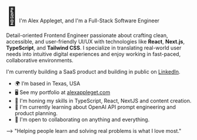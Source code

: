 <span style="font-size: 3rem;">👋</span> I'm Alex Appleget, and I'm a Full-Stack Software Engineer

Detail-oriented Frontend Engineer passionate about crafting clean, accessible, and user-friendly UI/UX with technologies like **React**, **Next.js**, **TypeScript**, and **Tailwind CSS**. I specialize in translating real-world user needs into intuitive digital experiences and enjoy working in fast-paced, collaborative environments.

I'm currently building a SaaS product and building in public on [LinkedIn](https://www.linkedin.com/in/alex-appleget/).

- 🌍 I’m based in Texas, USA
- 🖥️ See my portfolio at [alexappleget.com](https://www.alexappleget.com)
- 🌱 I'm honing my skills in TypeScript, React, NextJS and content creation.
- 🧠 I'm currently learning about OpenAI API prompt engineering and product planning.
- 🤝 I'm open to collaborating on anything and everything.

--> "Helping people learn and solving real problems is what I love most."
